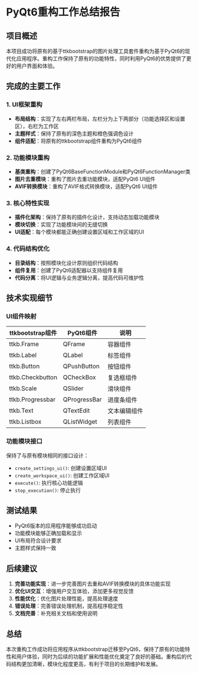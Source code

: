 # PyQt6重构工作总结报告

## 项目概述
本项目成功将原有的基于ttkbootstrap的图片处理工具套件重构为基于PyQt6的现代化应用程序。重构工作保持了原有的功能特性，同时利用PyQt6的优势提供了更好的用户界面和体验。

## 完成的主要工作

### 1. UI框架重构
- **布局结构**：实现了左右两栏布局，左栏分为上下两部分（功能选择区和设置区），右栏为工作区
- **主题样式**：保持了原有的深色主题和橙色强调色设计
- **组件适配**：将原有的ttkbootstrap组件重构为PyQt6组件

### 2. 功能模块重构
- **基类重构**：创建了PyQt6BaseFunctionModule和PyQt6FunctionManager类
- **图片去重模块**：重构了图片去重功能模块，适配PyQt6 UI组件
- **AVIF转换模块**：重构了AVIF格式转换模块，适配PyQt6 UI组件

### 3. 核心特性实现
- **插件化架构**：保持了原有的插件化设计，支持动态加载功能模块
- **模块切换**：实现了功能模块间的无缝切换
- **UI适配**：每个模块都能正确创建设置区域和工作区域的UI

### 4. 代码结构优化
- **目录结构**：按照模块化设计原则组织代码结构
- **组件复用**：创建了PyQt6适配器以支持组件复用
- **代码分离**：将UI逻辑与业务逻辑分离，提高代码可维护性

## 技术实现细节

### UI组件映射
| ttkbootstrap组件 | PyQt6组件 | 说明 |
|----------------|----------|------|
| ttkb.Frame | QFrame | 容器组件 |
| ttkb.Label | QLabel | 标签组件 |
| ttkb.Button | QPushButton | 按钮组件 |
| ttkb.Checkbutton | QCheckBox | 复选框组件 |
| ttkb.Scale | QSlider | 滑块组件 |
| ttkb.Progressbar | QProgressBar | 进度条组件 |
| ttkb.Text | QTextEdit | 文本编辑组件 |
| ttkb.Listbox | QListWidget | 列表组件 |

### 功能模块接口
保持了与原有模块相同的接口设计：
- `create_settings_ui()`: 创建设置区域UI
- `create_workspace_ui()`: 创建工作区域UI
- `execute()`: 执行核心功能逻辑
- `stop_execution()`: 停止执行

## 测试结果
- PyQt6版本的应用程序能够成功启动
- 功能模块能够正确加载和显示
- UI布局符合设计要求
- 主题样式保持一致

## 后续建议
1. **完善功能实现**：进一步完善图片去重和AVIF转换模块的具体功能实现
2. **优化UI交互**：增强用户交互体验，添加更多视觉反馈
3. **性能优化**：优化图片处理性能，提高处理速度
4. **错误处理**：完善错误处理机制，提高程序稳定性
5. **文档完善**：补充相关文档和使用说明

## 总结
本次重构工作成功将应用程序从ttkbootstrap迁移至PyQt6，保持了原有的功能特性和用户体验，同时为后续的功能扩展和性能优化奠定了良好的基础。重构后的代码结构更加清晰，模块化程度更高，有利于项目的长期维护和发展。